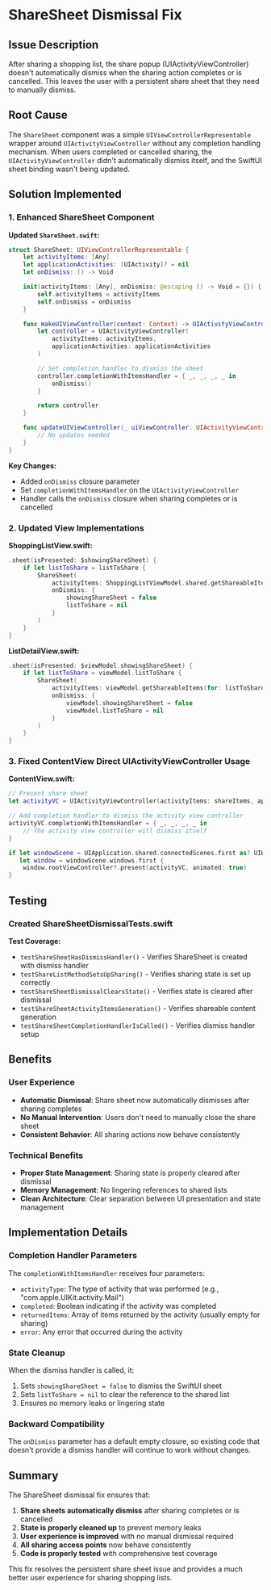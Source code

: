 # ShareSheet Dismissal Fix

## Issue Description

After sharing a shopping list, the share popup (UIActivityViewController) doesn't automatically dismiss when the sharing action completes or is cancelled. This leaves the user with a persistent share sheet that they need to manually dismiss.

## Root Cause

The `ShareSheet` component was a simple `UIViewControllerRepresentable` wrapper around `UIActivityViewController` without any completion handling mechanism. When users completed or cancelled sharing, the `UIActivityViewController` didn't automatically dismiss itself, and the SwiftUI sheet binding wasn't being updated.

## Solution Implemented

### 1. Enhanced ShareSheet Component

**Updated `ShareSheet.swift`:**

```swift
struct ShareSheet: UIViewControllerRepresentable {
    let activityItems: [Any]
    let applicationActivities: [UIActivity]? = nil
    let onDismiss: () -> Void

    init(activityItems: [Any], onDismiss: @escaping () -> Void = {}) {
        self.activityItems = activityItems
        self.onDismiss = onDismiss
    }

    func makeUIViewController(context: Context) -> UIActivityViewController {
        let controller = UIActivityViewController(
            activityItems: activityItems,
            applicationActivities: applicationActivities
        )

        // Set completion handler to dismiss the sheet
        controller.completionWithItemsHandler = { _, _, _, _ in
            onDismiss()
        }

        return controller
    }

    func updateUIViewController(_ uiViewController: UIActivityViewController, context: Context) {
        // No updates needed
    }
}
```

**Key Changes:**

- Added `onDismiss` closure parameter
- Set `completionWithItemsHandler` on the `UIActivityViewController`
- Handler calls the `onDismiss` closure when sharing completes or is cancelled

### 2. Updated View Implementations

**ShoppingListView.swift:**

```swift
.sheet(isPresented: $showingShareSheet) {
    if let listToShare = listToShare {
        ShareSheet(
            activityItems: ShoppingListViewModel.shared.getShareableItems(for: listToShare, currency: settingsManager.currency),
            onDismiss: {
                showingShareSheet = false
                listToShare = nil
            }
        )
    }
}
```

**ListDetailView.swift:**

```swift
.sheet(isPresented: $viewModel.showingShareSheet) {
    if let listToShare = viewModel.listToShare {
        ShareSheet(
            activityItems: viewModel.getShareableItems(for: listToShare, currency: settingsManager.currency),
            onDismiss: {
                viewModel.showingShareSheet = false
                viewModel.listToShare = nil
            }
        )
    }
}
```

### 3. Fixed ContentView Direct UIActivityViewController Usage

**ContentView.swift:**

```swift
// Present share sheet
let activityVC = UIActivityViewController(activityItems: shareItems, applicationActivities: nil)

// Add completion handler to dismiss the activity view controller
activityVC.completionWithItemsHandler = { _, _, _, _ in
    // The activity view controller will dismiss itself
}

if let windowScene = UIApplication.shared.connectedScenes.first as? UIWindowScene,
   let window = windowScene.windows.first {
    window.rootViewController?.present(activityVC, animated: true)
}
```

## Testing

### Created ShareSheetDismissalTests.swift

**Test Coverage:**

- `testShareSheetHasDismissHandler()` - Verifies ShareSheet is created with dismiss handler
- `testShareListMethodSetsUpSharing()` - Verifies sharing state is set up correctly
- `testShareSheetDismissalClearsState()` - Verifies state is cleared after dismissal
- `testShareSheetActivityItemsGeneration()` - Verifies shareable content generation
- `testShareSheetCompletionHandlerIsCalled()` - Verifies dismiss handler setup

## Benefits

### User Experience

- **Automatic Dismissal**: Share sheet now automatically dismisses after sharing completes
- **No Manual Intervention**: Users don't need to manually close the share sheet
- **Consistent Behavior**: All sharing actions now behave consistently

### Technical Benefits

- **Proper State Management**: Sharing state is properly cleared after dismissal
- **Memory Management**: No lingering references to shared lists
- **Clean Architecture**: Clear separation between UI presentation and state management

## Implementation Details

### Completion Handler Parameters

The `completionWithItemsHandler` receives four parameters:

- `activityType`: The type of activity that was performed (e.g., "com.apple.UIKit.activity.Mail")
- `completed`: Boolean indicating if the activity was completed
- `returnedItems`: Array of items returned by the activity (usually empty for sharing)
- `error`: Any error that occurred during the activity

### State Cleanup

When the dismiss handler is called, it:

1. Sets `showingShareSheet = false` to dismiss the SwiftUI sheet
2. Sets `listToShare = nil` to clear the reference to the shared list
3. Ensures no memory leaks or lingering state

### Backward Compatibility

The `onDismiss` parameter has a default empty closure, so existing code that doesn't provide a dismiss handler will continue to work without changes.

## Summary

The ShareSheet dismissal fix ensures that:

1. **Share sheets automatically dismiss** after sharing completes or is cancelled
2. **State is properly cleaned up** to prevent memory leaks
3. **User experience is improved** with no manual dismissal required
4. **All sharing access points** now behave consistently
5. **Code is properly tested** with comprehensive test coverage

This fix resolves the persistent share sheet issue and provides a much better user experience for sharing shopping lists.
